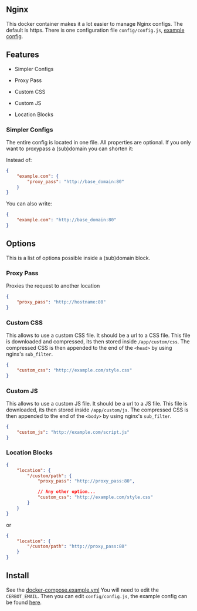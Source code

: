 ## Nginx

This docker container makes it a lot easier to manage Nginx configs.
The default is https.
There is one configuration file `config/config.js`, [example config](config/config.example.js).

## Features

-   Simpler Configs

-   Proxy Pass
-   Custom CSS
-   Custom JS
-   Location Blocks

### Simpler Configs

The entire config is located in one file.
All properties are optional.
If you only want to proxypass a (sub)domain you can shorten it:

Instead of:

```json
{
	"example.com": {
		"proxy_pass": "http://base_domain:80"
	}
}
```

You can also write:

```json
{
	"example.com": "http://base_domain:80"
}
```

## Options

This is a list of options possible inside a (sub)domain block.

### Proxy Pass

Proxies the request to another location

```json
{
	"proxy_pass": "http://hostname:80"
}
```

### Custom CSS

This allows to use a custom CSS file.
It should be a url to a CSS file.
This file is downloaded and compressed, its then stored inside `/app/custom/css`.
The compressed CSS is then appended to the end of the `<head>` by using nginx's `sub_filter`.

```json
{
	"custom_css": "http://example.com/style.css"
}
```

### Custom JS

This allows to use a custom JS file.
It should be a url to a JS file.
This file is downloaded, its then stored inside `/app/custom/js`.
The compressed CSS is then appended to the end of the `<body>` by using nginx's `sub_filter`.

```json
{
	"custom_js": "http://example.com/script.js"
}
```

### Location Blocks

```json
{
	"location": {
		"/custom/path": {
			"proxy_pass": "http://proxy_pass:80",

			// Any other option...
			"custom_css": "http://example.com/style.css"
		}
	}
}
```

or

```json
{
	"location": {
		"/custom/path": "http://proxy_pass:80"
	}
}
```

## Install

See the [docker-compose.example.yml](docker-compose.example.yml)
You will need to edit the `CERBOT_EMAIL`.
Then you can edit `config/config.js`, the example config can be found [here](config/config.js).

